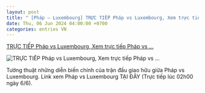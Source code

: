 ```yaml
---
layout: post
title: " [Pháp – Luxembourg] TRỰC TIẾP Pháp vs Luxembourg, Xem trực tiếp Pháp vs ..."
date: Thu, 06 Jun 2024 04:00:00 +0700
categories: entries VN
---
```

[TRỰC TIẾP Pháp vs Luxembourg, Xem trực tiếp Pháp vs ...](https://www.goal.com/vn/tintuc/truc-tiep-phap-vs-luxembourg-xem-truc-tiep-phap-vs-luxembourg-truc-tiep-bong-da-truc-tiep-giao-huu/blt5550e3efc233cedf)

![TRỰC TIẾP Pháp vs Luxembourg, Xem trực tiếp Pháp vs ...](https://assets.goal.com/images/v3/bltf41b39b41ef7f34e/Phap%20live.png)

Tường thuật những diễn biến chính của trận đấu giao hữu giữa Pháp vs Luxembourg. Link xem Pháp vs Luxembourg TẠI ĐÂY (Trực tiếp lúc 02h00 ngày 6/6).

